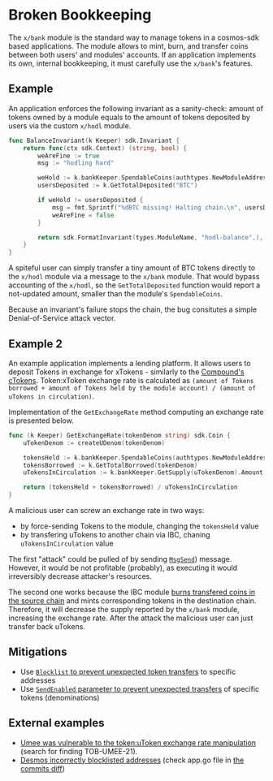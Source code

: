 # Broken Bookkeeping

The `x/bank` module is the standard way to manage tokens in a cosmos-sdk based applications. The module allows to mint, burn, and transfer coins between both users' and modules' accounts. If an application implements its own, internal bookkeeping, it must carefully use the `x/bank`'s features.

## Example

An application enforces the following invariant as a sanity-check: amount of tokens owned by a module equals to the amount of tokens deposited by users via the custom `x/hodl` module.

```go
func BalanceInvariant(k Keeper) sdk.Invariant {
    return func(ctx sdk.Context) (string, bool) {
        weAreFine := true
        msg := "hodling hard"

        weHold := k.bankKeeper.SpendableCoins(authtypes.NewModuleAddress(types.ModuleName)).AmountOf("BTC")
        usersDeposited := k.GetTotalDeposited("BTC")

        if weHold != usersDeposited {
            msg = fmt.Sprintf("%dBTC missing! Halting chain.\n", usersDeposited - weHold)
            weAreFine = false
        }

        return sdk.FormatInvariant(types.ModuleName, "hodl-balance",), weAreFine
    }
}
```

A spiteful user can simply transfer a tiny amount of BTC tokens directly to the `x/hodl` module via a message to the `x/bank` module. That would bypass accounting of the `x/hodl`, so the `GetTotalDeposited` function would report a not-updated amount, smaller than the module's `SpendableCoins`.

Because an invariant's failure stops the chain, the bug consitutes a simple Denial-of-Service attack vector.

## Example 2 

An example application implements a lending platform. It allows users to deposit Tokens in exchange for xTokens - similarly to the [Compound's cTokens](https://compound.finance/docs/ctokens#exchange-rate). Token:xToken exchange rate is calculated as `(amount of Tokens borrowed + amount of Tokens held by the module account) / (amount of uTokens in circulation)`.

Implementation of the `GetExchangeRate` method computing an exchange rate is presented below. 

```go
func (k Keeper) GetExchangeRate(tokenDenom string) sdk.Coin {
    uTokenDenom := createUDenom(tokenDenom)

    tokensHeld := k.bankKeeper.SpendableCoins(authtypes.NewModuleAddress(types.ModuleName)).AmountOf(tokenDenom).ToDec()
    tokensBorrowed := k.GetTotalBorrowed(tokenDenom)
    uTokensInCirculation := k.bankKeeper.GetSupply(uTokenDenom).Amount

    return (tokensHeld + tokensBorrowed) / uTokensInCirculation
}

```

A malicious user can screw an exchange rate in two ways:

* by force-sending Tokens to the module, changing the `tokensHeld` value
* by transfering uTokens to another chain via IBC, chaning `uTokensInCirculation` value

The first "attack" could be pulled of by sending [`MsgSend`](https://docs.cosmos.network/main/modules/bank/03_messages.html#msgsend)) message. However, it would be not profitable (probably), as executing it would irreversibly decrease attacker's resources.

The second one works because the IBC module [burns transfered coins in the source chain](https://github.com/cosmos/ibc-go/blob/48a6ae512b4ea42c29fdf6c6f5363f50645591a2/modules/apps/transfer/keeper/relay.go#L135-L136) and mints corresponding tokens in the destination chain. Therefore, it will decrease the supply reported by the `x/bank` module, increasing the exchange rate. After the attack the malicious user can just transfer back uTokens.


## Mitigations

- Use [`Blocklist` to prevent unexpected token transfers](https://docs.cosmos.network/v0.45/modules/bank/02_keepers.html#blocklisting-addresses) to specific addresses
- Use [`SendEnabled` parameter to prevent unexpected transfers](https://docs.cosmos.network/v0.45/modules/bank/05_params.html#parameters) of specific tokens (denominations)

## External examples

- [Umee was vulnerable to the token:uToken exchange rate manipulation](https://github.com/trailofbits/publications/blob/master/reviews/Umee.pdf) (search for finding TOB-UMEE-21).
- [Desmos incorrectly blocklisted addresses](https://github.com/desmos-labs/desmos/blob/e3c89e2f9ddd5dfde5d11c3ad5319e3c249cacb3/CHANGELOG.md#bug-fixes) (check app.go file in [the commits diff](https://github.com/desmos-labs/desmos/compare/v0.15.3...v0.15.4))

